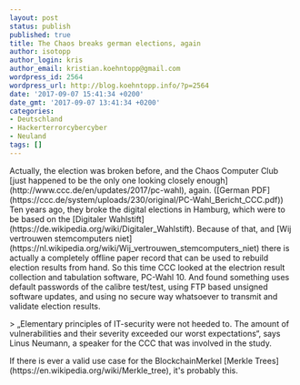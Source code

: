 ```yaml
---
layout: post
status: publish
published: true
title: The Chaos breaks german elections, again
author: isotopp
author_login: kris
author_email: kristian.koehntopp@gmail.com
wordpress_id: 2564
wordpress_url: http://blog.koehntopp.info/?p=2564
date: '2017-09-07 15:41:34 +0200'
date_gmt: '2017-09-07 13:41:34 +0200'
categories:
- Deutschland
- Hackerterrorcybercyber
- Neuland
tags: []
---
```

<p>Actually, the election was broken before, and the Chaos Computer Club [just happened to be the only one looking closely enough](http://www.ccc.de/en/updates/2017/pc-wahl), again. ([German PDF](https://ccc.de/system/uploads/230/original/PC-Wahl_Bericht_CCC.pdf)) Ten years ago, they broke the digital elections in Hamburg, which were to be based on the [Digitaler Wahlstift](https://de.wikipedia.org/wiki/Digitaler_Wahlstift). Because of that, and [Wij vertrouwen stemcomputers niet](https://nl.wikipedia.org/wiki/Wij_vertrouwen_stemcomputers_niet) there is actually a completely offline paper record that can be used to rebuild election results from hand. So this time CCC looked at the electrion result collection and tabulation software, PC-Wahl 10. And found something uses default passwords of the calibre test/test, using FTP based unsigned software updates, and using no secure way whatsoever to transmit and validate election results.</p>
<p>> „Elementary principles of IT-security were not heeded to. The amount of vulnerabilities and their severity exceeded our worst expectations“, says Linus Neumann, a speaker for the CCC that was involved in the study.</p>
<p> If there is ever a valid use case for the BlockchainMerkel [Merkle Trees](https://en.wikipedia.org/wiki/Merkle_tree), it's probably this.</p>
